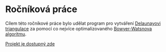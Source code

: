 # Ročníková práce
Cílem této ročníkové práce bylo udělat program pro vytváření [Delaunayovi triangulace](https://en.wikipedia.org/wiki/Delaunay_triangulation) za pomocí co nejvíce optimalizovaného [Bowyer-Watsnova algoritmu](https://en.wikipedia.org/wiki/Bowyer%E2%80%93Watson_algorithm).

[Projekt je dostupný zde](https://githubaccount987.github.io/ZaverecnaPrace/)
